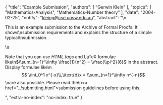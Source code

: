 {
    "title": "Example Submission",
    "authors": [
        "Gerwin Klein"
    ],
    "topics": [
        "Mathematics-Analysis",
        "Mathematics-Number theory"
    ],
    "date": "2004-02-25",
    "notify": "kleing@cse.unsw.edu.au",
    "abstract": "\n<p>This is an example submission to the Archive of Formal Proofs. It shows\nsubmission requirements and explains the structure of a simple typical\nsubmission.</p>\n<p>Note that you can use <em>HTML tags</em> and LaTeX formulae like\n$\\sum_{n=1}^\\infty \\frac{1}{n^2} = \\frac{\\pi^2}{6}$ in the abstract. Display formulae like\n$$ \\int_0^1 x^{-x}\\,\\text{d}x = \\sum_{n=1}^\\infty n^{-n}$$\nare also possible. Please read the\n<a href=\"../submitting.html\">submission guidelines</a> before using this.</p>",
    "extra-no-index": "no-index: true"
}